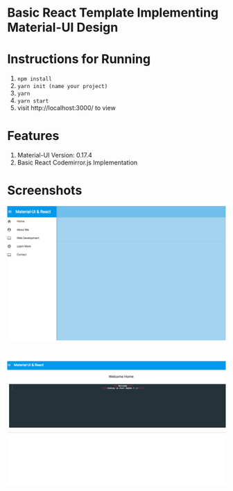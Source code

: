 # Basic React Template Implementing Material-UI Design


# Instructions for Running

1. <code>npm install</code>
2. <code>yarn init (name your project)</code>
3. <code>yarn</code>
4. <code>yarn start</code>
5. visit http://localhost:3000/ to view

# Features
1. Material-UI Version: 0.17.4
2. Basic React Codemirror.js Implementation

# Screenshots
<p align="center">
  <img max-width="200" src="public/sidenav.png">
</p><br>

<p align="center">
  <img max-width="200" src="public/codemirror.png">
</p><br>
